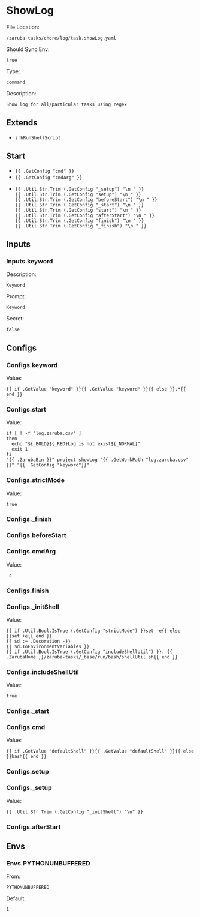 
# ShowLog

File Location:

    /zaruba-tasks/chore/log/task.showLog.yaml

Should Sync Env:

    true

Type:

    command

Description:

    Show log for all/particular tasks using regex



## Extends

* `zrbRunShellScript`


## Start

* `{{ .GetConfig "cmd" }}`
* `{{ .GetConfig "cmdArg" }}`
*
    ```
    {{ .Util.Str.Trim (.GetConfig "_setup") "\n " }}
    {{ .Util.Str.Trim (.GetConfig "setup") "\n " }}
    {{ .Util.Str.Trim (.GetConfig "beforeStart") "\n " }}
    {{ .Util.Str.Trim (.GetConfig "_start") "\n " }}
    {{ .Util.Str.Trim (.GetConfig "start") "\n " }}
    {{ .Util.Str.Trim (.GetConfig "afterStart") "\n " }}
    {{ .Util.Str.Trim (.GetConfig "finish") "\n " }}
    {{ .Util.Str.Trim (.GetConfig "_finish") "\n " }}

    ```


## Inputs


### Inputs.keyword

Description:

    Keyword

Prompt:

    Keyword

Secret:

    false


## Configs


### Configs.keyword

Value:

    {{ if .GetValue "keyword" }}{{ .GetValue "keyword" }}{{ else }}.*{{ end }}


### Configs.start

Value:

    if [ ! -f "log.zaruba.csv" ]
    then
      echo "${_BOLD}${_RED}Log is not exist${_NORMAL}"
      exit 1
    fi
    "{{ .ZarubaBin }}" project showLog "{{ .GetWorkPath "log.zaruba.csv" }}" "{{ .GetConfig "keyword"}}"



### Configs.strictMode

Value:

    true


### Configs._finish


### Configs.beforeStart


### Configs.cmdArg

Value:

    -c


### Configs.finish


### Configs._initShell

Value:

    {{ if .Util.Bool.IsTrue (.GetConfig "strictMode") }}set -e{{ else }}set +e{{ end }}
    {{ $d := .Decoration -}}
    {{ $d.ToEnvironmentVariables }}
    {{ if .Util.Bool.IsTrue (.GetConfig "includeShellUtil") }}. {{ .ZarubaHome }}/zaruba-tasks/_base/run/bash/shellUtil.sh{{ end }}



### Configs.includeShellUtil

Value:

    true


### Configs._start


### Configs.cmd

Value:

    {{ if .GetValue "defaultShell" }}{{ .GetValue "defaultShell" }}{{ else }}bash{{ end }}


### Configs.setup


### Configs._setup

Value:

    {{ .Util.Str.Trim (.GetConfig "_initShell") "\n" }}


### Configs.afterStart


## Envs


### Envs.PYTHONUNBUFFERED

From:

    PYTHONUNBUFFERED

Default:

    1